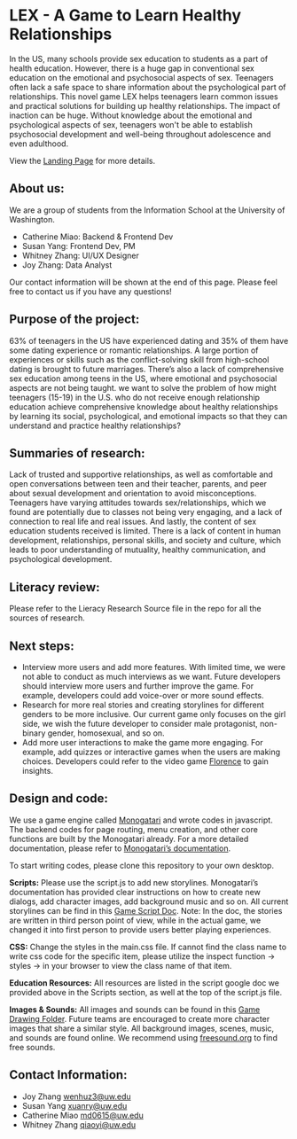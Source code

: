 # LEX - A Game to Learn Healthy Relationships

In the US, many schools provide sex education to students as a part of health education. However, there is a huge gap in conventional sex education on the emotional and psychosocial aspects of sex. Teenagers often lack a safe space to share information about the psychological part of relationships. This novel game LEX helps teenagers learn common issues and practical solutions for building up healthy relationships. The impact of inaction can be huge. Without knowledge about the emotional and psychological aspects of sex, teenagers won't be able to establish psychosocial development and well-being throughout adolescence and even adulthood.

View the [Landing Page](http://susanyang.me/Day21Lex/) for more details.

## About us:
We are a group of students from the Information School at the University of Washington. 
- Catherine Miao: Backend & Frontend Dev
- Susan Yang: Frontend Dev, PM
- Whitney Zhang: UI/UX Designer
- Joy Zhang: Data Analyst

Our contact information will be shown at the end of this page. Please feel free to contact us if you have any questions!

## Purpose of the project:

63% of teenagers in the US have experienced dating and 35% of them have some dating experience or romantic relationships. A large portion of experiences or skills such as the conflict-solving skill from high-school dating is brought to future marriages. There’s also a lack of comprehensive sex education among teens in the US,  where emotional and psychosocial aspects are not being taught. we want to solve the problem of how might teenagers (15-19) in the U.S. who do not receive enough relationship education achieve comprehensive knowledge about healthy relationships by learning its social, psychological, and emotional impacts so that they can understand and practice healthy relationships?


## Summaries of research:

Lack of trusted and supportive relationships, as well as comfortable and open conversations between teen and their teacher, parents, and peer about sexual development and orientation to avoid misconceptions. Teenagers have varying attitudes towards sex/relationships, which we found are potentially due to classes not being very engaging, and a lack of connection to real life and real issues. And lastly, the content of sex education students received is limited. There is a lack of content in human development, relationships, personal skills, and society and culture, which leads to poor understanding of mutuality, healthy communication, and psychological development.


## Literacy review:

Please refer to the Lieracy Research Source file in the repo for all the sources of research.


## Next steps:

- Interview more users and add more features. With limited time, we were not able to conduct as much interviews as we want. Future developers should interview more users and further improve the game. For example, developers could add voice-over or more sound effects. 
- Research for more real stories and creating storylines for different genders to be more inclusive. Our current game only focuses on the girl side, we wish the future developer to consider male protagonist, non-binary gender, homosexual, and so on.
- Add more user interactions to make the game more engaging. For example, add quizzes or interactive games when the users are making choices. Developers could refer to the video game [Florence](https://annapurnainteractive.com/games/florence) to gain insights.

## Design and code:

We use a game engine called [Monogatari](https://monogatari.io/) and wrote codes in javascript. The backend codes for page routing, menu creation, and other core functions are built by the Monogatari already. For a more detailed documentation, please refer to [Monogatari’s documentation](https://developers.monogatari.io/documentation).

To start writing codes, please clone this repository to your own desktop. 

**Scripts:**
Please use the script.js to add new storylines. Monogatari’s documentation has provided clear instructions on how to create new dialogs, add character images, add background music and so on. All current storylines can be find in this [Game Script Doc](https://docs.google.com/document/d/1NV0G52IiRb0c_5QSaJWJKTOQsNuinT5igjB8jSl9lng/edit?usp=sharing). Note: In the doc, the stories are written in third person point of view, while in the actual game, we changed it into first person to provide users better playing experiences. 

**CSS:**
Change the styles in the main.css file. If cannot find the class name to write css code for the specific item, please utilize the inspect function → styles → in your browser to view the class name of that item. 

**Education Resources:**
All resources are listed in the script google doc we provided above in the Scripts section, as well at the top of the script.js file. 

**Images & Sounds:**
All images and sounds can be found in this [Game Drawing Folder](https://drive.google.com/drive/folders/1WgfSwop_V4iqO2HaTn1JGjEkFYN4V4LG?usp=sharing). Future teams are encouraged to create more character images that share a similar style. All background images, scenes, music, and sounds are found online. We recommend using [freesound.org](https://freesound.org/) to find free sounds. 

## Contact Information:
- Joy Zhang wenhuz3@uw.edu
- Susan Yang xuanry@uw.edu
- Catherine Miao md0615@uw.edu
- Whitney Zhang qiaoyi@uw.edu
